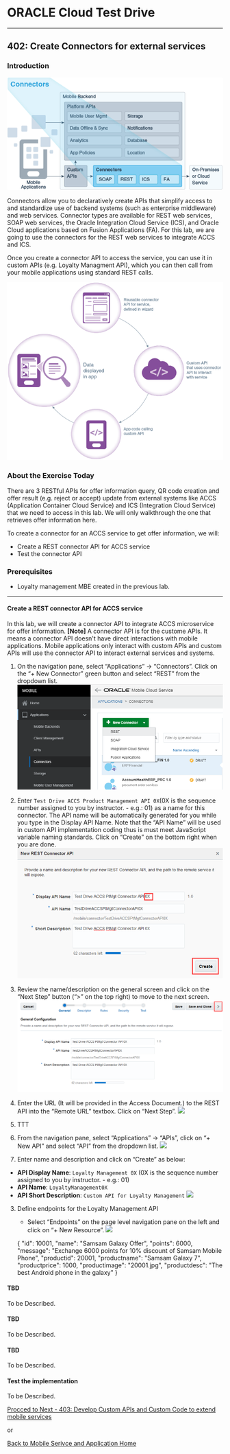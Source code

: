 # ORACLE Cloud Test Drive #
-----
## 402: Create Connectors for external services ##

### Introduction ###
![](../common/images/mobile/402-Connectors_Overview.png)

Connectors allow you to declaratively create APIs that simplify access to and standardize use of backend systems (such as enterprise middleware) and web services. Connector types are available for REST web services, SOAP web services, the Oracle Integration Cloud Service (ICS), and Oracle Cloud applications based on Fusion Applications (FA). For this lab, we are going to use the connectors for the REST web services to integrate ACCS and ICS.

Once you create a connector API to access the service, you can use it in custom APIs (e.g. Loyalty Managment API), which you can then call from your mobile applications using standard REST calls.

![](../common/images/mobile/402-Connectors_Mechanism.png)

### About the Exercise Today ###
There are 3 RESTful APIs for offer information query, QR code creation and offer result (e.g. reject or accept) update from external systems like ACCS (Application Container Cloud Service) and ICS (Integration Cloud Service) that we need to access in this lab. We will only walkthrough the one that retrieves offer information here. 

To create a connector for an ACCS service to get offer information, we will:
- Create a REST connector API for ACCS service
- Test the connector API

### Prerequisites ###
- Loyalty management MBE created in the previous lab.

----

#### Create a REST connector API for ACCS service ####
In this lab, we will create a connector API to integrate ACCS microservice for offer information. **[Note]** A connector API is for the custome APIs. It means a connector API doesn't have direct interactions with mobile applications. Mobile applications only interact with custom APIs and custom APIs will use the connector API to interact external services and systems.

1. On the navigation pane, select “Applications” -> “Connectors”. Click on the “+ New Connector” green button and select “REST” from the dropdown list.
![](../common/images/mobile/402-New_Connector.png)

2. Enter `Test Drive ACCS Product Management API 0X`(0X is the sequence number assigned to you by instructor. - e.g.: 01) as a name for this connector. The API name will be automatically generated for you while you type in the Display API Name. Note that the “API Name” will be used in custom API implementation coding thus is must meet JavaScript variable naming standards. Click on “Create” on the bottom right when you are done.
![](../common/images/mobile/402-New_Connector_Info.png)

3. Review the name/description on the general screen and click on the “Next Step” button (“>” on the top right) to move to the next screen.
![](../common/images/mobile/402-Connector_Info_Review.png)

4. Enter the URL (It will be provided in the Access Document.) to the REST API into the “Remote URL” textbox. Click on “Next Step”.
![](../common/images/mobile/02-Connector_URL_Setting.png)

5. TTT




1. From the navigation pane, select “Applications” -> “APIs”, click on “+ New API” and select “API” from the dropdown list.
![](../common/images/mobile/402-New_API.png)

2. Enter name and description and click on “Create” as below:
+ **API Display Name**: `Loyalty Management 0X` (0X is the sequence number assigned to you by instructor. - e.g.: 01)
+ **API Name**: `LoyaltyManagement0X` 
+ **API Short Description**: `Custom API for Loyalty Management`
![](../common/images/mobile/402-API_Creation.png)

3. Define endpoints for the Loyalty Management API
    - Select “Endpoints” on the page level navigation pane on the left and click on “+ New Resource”.
![](../common/images/mobile/402-Click_Endpoints.png)



	{
    	"id": 10001,
    	"name": "Samsam Galaxy Offer",
    	"points": 6000,
    	"message": "Exchange 6000 points for 10% discount of Samsam Mobile Phone",
    	"productid": 20001,
    	"productname": "Samsam Galaxy 7",
    	"productprice": 1000,
    	"productimage": "20001.jpg",
    	"productdesc": "The best Android phone in the galaxy"
  	} 


#### TBD ####
To be Described.

#### TBD ####
To be Described.

#### TBD ####
To be Described.

#### Test the implementation ####
To be Described.

[Procced to Next - 403: Develop Custom APIs and Custom Code to extend mobile services](403-MobileLab.md)

or

[Back to Mobile Serivce and Application Home](README.md)


